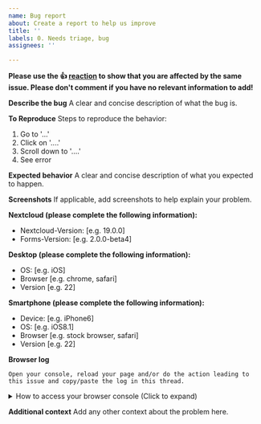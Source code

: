 ```yaml
---
name: Bug report
about: Create a report to help us improve
title: ''
labels: 0. Needs triage, bug
assignees: ''

---
```

**Please use the 👍 [reaction](https://blog.github.com/2016-03-10-add-reactions-to-pull-requests-issues-and-comments/) to show that you are affected by the same issue. Please don't comment if you have no relevant information to add!**

**Describe the bug**
A clear and concise description of what the bug is.

**To Reproduce**
Steps to reproduce the behavior:
1. Go to '...'
2. Click on '....'
3. Scroll down to '....'
4. See error

**Expected behavior**
A clear and concise description of what you expected to happen.

**Screenshots**
If applicable, add screenshots to help explain your problem.

**Nextcloud (please complete the following information):**
- Nextcloud-Version: [e.g. 19.0.0]
- Forms-Version: [e.g. 2.0.0-beta4]

**Desktop (please complete the following information):**
 - OS: [e.g. iOS]
 - Browser [e.g. chrome, safari]
 - Version [e.g. 22]

**Smartphone (please complete the following information):**
 - Device: [e.g. iPhone6]
 - OS: [e.g. iOS8.1]
 - Browser [e.g. stock browser, safari]
 - Version [e.g. 22]

**Browser log**
```
Open your console, reload your page and/or do the action leading to this issue and copy/paste the log in this thread.
```

<details>
<summary>How to access your browser console (Click to expand)</summary>

# Chrome
- Press either CTRL + SHIFT + J to open the “console” tab of the Developer Tools.
- Alternative method:
    1. Press either CTRL + SHIFT + I or F12 to open the Developer Tools.
    2. Click the “console” tab.

# Safari
- Press CMD + ALT + I to open the Web Inspector.
- See Chrome’s step 2. (Chrome and Safari have pretty much identical dev tools.)

# IE9
1. Press F12 to open the developer tools.
2. Click the “console” tab.

# Firefox
- Press CTRL + SHIFT + K to open the Web console (COMMAND + SHIFT + K on Macs).
- or, if Firebug is installed (recommended):
    1. Press F12 to open Firebug.
    2. Click on the “console” tab.

# Opera
1. Press CTRL + SHIFT + I to open Dragonfly.
2. Click on the “console” tab.
</details>

**Additional context**
Add any other context about the problem here.
